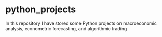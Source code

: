 # python_projects
In this repository I have stored some Python projects on macroeconomic analysis, econometric forecasting, and algorithmic trading 
